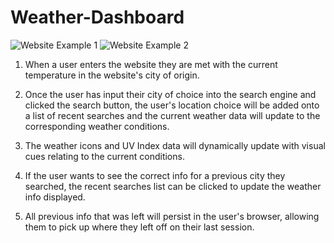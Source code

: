 # Weather-Dashboard
<img src=“./READMEpic1.jpg” alt="Website Example 1">
<img src=“./READMEpic2.jpg” alt="Website Example 2">


1. When a user enters the website they are met with the current temperature in the website's city of origin.

2. Once the user has input their city of choice into the search engine and clicked the search button, the user's location choice will be added onto a list of recent searches and the current weather data will update to the corresponding weather conditions.

3. The weather icons and UV Index data will dynamically update with visual cues relating to the current conditions.

4. If the user wants to see the correct info for a previous city they searched, the recent searches list can be clicked to update the weather info displayed.

5. All previous info that was left will persist in the user's browser, allowing them to pick up where they left off on their last session.